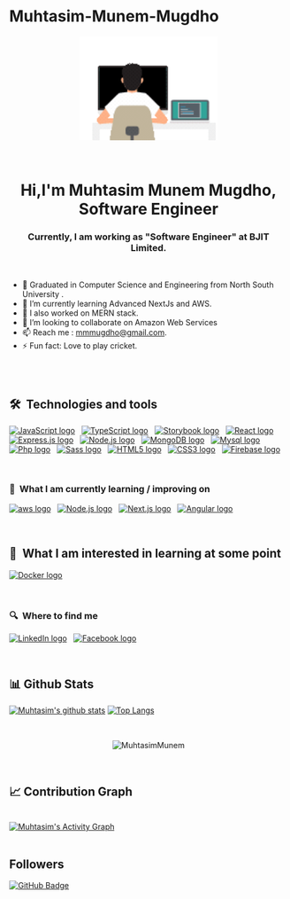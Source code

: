 # Muhtasim-Munem-Mugdho

<p align="center">
  <img width="250" src="https://github.com/mmmugdho/Muhtasim-Munem-Mugdho/blob/main/Animation%20-%201714243140006.gif">
</p>

<br/>
<h1 align="center">Hi,I'm Muhtasim Munem Mugdho, Software Engineer</h1>
<h3 align="center">Currently, I am working as "Software Engineer" at BJIT Limited.</h3>
<!-- <h5 align="center">Loves to play cricket </h5> -->

<br/>

- 🔭 Graduated in Computer Science and Engineering from North South University .
- 🌱 I’m currently learning Advanced NextJs and AWS.
- 🔭 I also worked on MERN stack.
- 👯 I’m looking to collaborate on Amazon Web Services
- 📫 Reach me : mmmugdho@gmail.com.
- ⚡ Fun fact: Love to play cricket.


<br/>
<br/>


## 🛠  Technologies and tools

<a name="learning-now"></a>

[<img src="https://img.shields.io/badge/JavaScript-282C34?logo=javascript&logoColor=F7DF1E" alt="JavaScript logo" title="JavaScript" height="25" />][tech_tools_anchor]
&nbsp;
[<img src="https://img.shields.io/badge/TypeScript-282C34?logo=typescript&logoColor=3178C6" alt="TypeScript logo" title="TypeScript" height="25" />][tech_tools_anchor]
&nbsp;
[<img src="https://img.shields.io/badge/Storybook-282C34?logo=storybook" alt="Storybook logo" title="Storybook" height="25" />][tech_tools_anchor]
&nbsp;
[<img src="https://img.shields.io/badge/React-282C34?logo=react" alt="React logo" title="React" height="25" />][tech_tools_anchor]
&nbsp;
[<img src="https://img.shields.io/badge/Express-282C34?logo=express&logoColor=FFFFFF" alt="Express.js logo" title="Express.js" height="25" />][learning_next_anchor]
&nbsp;
[<img src="https://img.shields.io/badge/Node.js-282C34?logo=node.js&logoColor=339933" alt="Node.js logo" title="Node.js" height="25" />][learning_next_anchor]
&nbsp;
[<img src="https://img.shields.io/badge/MongoDB-282C34?logo=mongodb&logoColor=47A248" alt="MongoDB logo" title="MongoDB" height="25" />][learning_next_anchor]
&nbsp;
[<img src="https://img.shields.io/badge/My%20Sql-282C34?logo=mysql" alt="Mysql logo" title="Mysql" height="25" />][learning_next_anchor]
&nbsp;
[<img src="https://img.shields.io/badge/Php-282C34?logo=php" alt="Php logo" title="Php" height="25" />][learning_next_anchor]
&nbsp;
[<img src="https://img.shields.io/badge/Sass-282C34?logo=sass&logoColor=CC6699" alt="Sass logo" title="Sass" height="25" />][learning_next_anchor]
&nbsp;
[<img src="https://img.shields.io/badge/HTML5-282C34?logo=html5&logoColor=E34F26" alt="HTML5 logo" title="HTML5" height="25" />][tech_tools_anchor]
&nbsp;
[<img src="https://img.shields.io/badge/CSS3-282C34?logo=css3&logoColor=1572B6" alt="CSS3 logo" title="CSS3" height="25" />][tech_tools_anchor]
&nbsp;
[<img src="https://img.shields.io/badge/Firebase-282C34?logo=firebase&logoColor=FFCA28" alt="Firebase logo" title="Firebase" height="25" />][learning_now_anchor]
&nbsp;

<br/>


<a name="learning-next"></a>

<h3> 📖  What I am currently learning / improving on</h3>

[<img src="https://img.shields.io/badge/AWS-282C34?logo=aws" alt="aws logo" title="aws" height="25" />][learning_now_anchor]
&nbsp;
[<img src="https://img.shields.io/badge/Node.js-282C34?logo=node.js&logoColor=339933" alt="Node.js logo" title="Node.js" height="25" />][learning_next_anchor]
&nbsp;
[<img src="https://img.shields.io/badge/Next.js-282C34?logo=next.js&logoColor=FFFFFF" alt="Next.js logo" title="Next.js" height="25" />][learning_next_anchor]
&nbsp;
[<img src="https://img.shields.io/badge/Angular-282C34?logo=angular&logoColor=FF0000" alt="Angular logo" title="Angular 14" height="25" />][learning_next_anchor]

<br/>

## 👾  What I am interested in learning at some point

[<img src="https://img.shields.io/badge/Docker-282C34?logo=docker&logoColor=87CEEB" alt="Docker logo" title="docker" height="25" />][learning_next_anchor]
&nbsp;

<br/>

<p align="center">
  <h3> 🔍  Where to find me </h3>

[<img src="https://img.shields.io/badge/LinkedIn-282C34?logo=linkedin&logoColor=0077B5" alt="LinkedIn logo" title="LinkedIn" height="25" />](https://www.linkedin.com/in/muhtasim-mugdho/)
&nbsp;
[<img src="https://img.shields.io/badge/Facebook-282C34?logo=facebook" alt="Facebook logo" title="Facebook" height="25" />](https://www.facebook.com/muhtasimmunem.mugdho/)

</p>

<br/>

## 📊 Github Stats

[![Muhtasim's github stats](https://github-readme-stats.vercel.app/api?username=mmmugdho&show_icons=true&theme=cobalt&hide_border=true&bg_color=0D1117)](https://github.com/mmmugdho)
[![Top Langs](https://github-readme-stats.vercel.app/api/top-langs/?username=mmmugdho&layout=compact&theme=cobalt&hide_border=true&bg_color=0D1117)](https://github.com/anuraghazra/github-readme-stats)


<br/>
  <div align="center">
<p><img align="center" src="https://github-readme-streak-stats.herokuapp.com/?user=mmmugdho&theme=cobalt" alt="MuhtasimMunem"/></p>
  </div>
<br/>


## 📈 Contribution Graph

<br/>
<a href="https://github.com/mayurpai/github-readme-activity-graph"><img alt="Muhtasim's Activity Graph" src="https://activity-graph.herokuapp.com/graph?username=mmmugdho&bg_color=0D1127&color=5BCDEC&line=5BCDEC&point=FFFFFF&hide_border=true" /></a>

<br/>
<br/>


## Followers
<a href="https://github.com/Jaima-Jarnaz?tab=followers"><img src="https://img.shields.io/github/followers/mmmugdho?label=Followers&style=social" alt="GitHub Badge"></a>


[tech_tools_anchor]: #bonjour--
[learning_now_anchor]: #learning-now
[learning_next_anchor]: #learning-next
